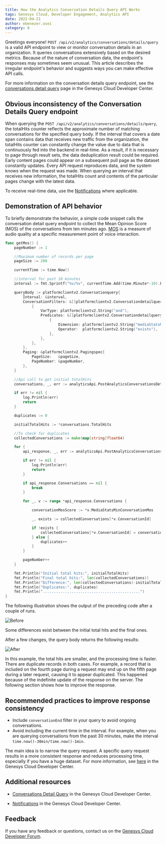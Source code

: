 ```yaml
---
title: How the Analytics Conversation Details Query API Works
tags: Genesys Cloud, Developer Engagement, Analytics API
date: 2022-04-21
author: ebenezer.osei
category: 6
---
```


Greetings everyone! `POST /api/v2/analytics/conversations/details/query` is a valid API endpoint to view or monitor conversation details in an organization. It queries conversations extensively based on the desired metrics. Because of the nature of conversation data, the endpoint's responses may sometimes seem unusual. This article describes the irregular endpoint's behavior and suggests ways you can make effective API calls.

For more information on the conversation details query endpoint, see the [conversations detail query](https://developer.genesys.cloud/analyticsdatamanagement/analytics/detail/conversation-query "Goes to the Conversation details query") page in the Genesys Cloud Developer Center.

## Obvious inconsistency of the Conversation Details Query endpoint

When querying the `POST /api/v2/analytics/conversations/details/query`, the totalHits counter reflects the approximate number of matching conversations for the specified query body. If the interval that covers a date span contains data that receives new traffic from the organization, the totalHits counter can constantly change the value due to data that is continuously fed into the backend in real-time. As a result, if it is necessary to page through result sets, the data deduplication result could be required. Early content pages could appear on a subsequent pull page as the dataset constantly updates. Every API request reproduces data, and the system knows when the request was made. When querying an interval that receives new information, the totalHits count and contents of the particular pages change with the latest data.

To receive real-time data, use the [Notifications](https://developer.genesys.cloud/analyticsdatamanagement/analytics/notifications "Goes to the Notifications page") where applicable.

## Demonstration of API behavior

To briefly demonstrate the behavior, a simple code snippet calls the conversation detail query endpoint to collect the Mean Opinion Score (MOS) of the conversations from ten minutes ago. [MOS](https://developer.genesys.cloud/analyticsdatamanagement/analytics/detail/call-quality#mean-opinion-score--mos- "Goes to the MOS page") is a measure of audio quality at a specific measurement point of voice interaction.

```go
func getMos() {
    pageNumber := 1

    //Maximum number of records per page
    pageSize := 200

    currentTime := time.Now()

    //interval for past 10 minutes
    interval := fmt.Sprintf("%v/%v", currentTime.Add(time.Minute*-10).Format(time.RFC3339),currentTime.Format(time.RFC3339))

    queryBody := platformclientv2.Conversationquery{
        Interval: &interval,
        ConversationFilters: &[]platformclientv2.Conversationdetailqueryfilter{
            {
                VarType: platformclientv2.String("and"),
                Predicates: &[]platformclientv2.Conversationdetailquerypredicate{
                    {
                        Dimension: platformclientv2.String("mediaStatsMinConversationMos"),
                        Operator:  platformclientv2.String("exists"),
                    },
                },
            },
        },
        Paging: &platformclientv2.Pagingspec{
            PageSize:   &pageSize,
            PageNumber: &pageNumber,
        },
    }

    //Api call to get initial totalHits
    conversations, _, err := analyticsApi.PostAnalyticsConversationsDetailsQuery(queryBody)

    if err != nil {
        log.Println(err)
        return
    }

    duplicates := 0

    initialTotalHits := *conversations.TotalHits

    //To check for duplicates
    collectedConversations := make(map[string]float64)

    for {
        api_response, _, err := analyticsApi.PostAnalyticsConversationsDetailsQuery(queryBody)

        if err != nil {
            log.Println(err)
            return
        }

        if api_response.Conversations == nil {
            break
        }

        for _, v := range *api_response.Conversations {

            conversationMosScore := *v.MediaStatsMinConversationMos

            _, exists := collectedConversations[*v.ConversationId]

            if !exists {
                collectedConversations[*v.ConversationId] = conversationMosScore
            } else {
                duplicates++
            }
        }

        pageNumber++
    }

    fmt.Println("Initial total hits:", initialTotalHits)
    fmt.Println("Final total hits:", len(collectedConversations))
    fmt.Println("Difference:", len(collectedConversations)-initialTotalHits, "more records")
    fmt.Println("Duplicates:", duplicates)
    fmt.Println("............................................")
}

```

The following illustration shows the output of the preceding code after a couple of runs. 

![Before](before.png)

Some differences exist between the initial total hits and the final ones.

After a few changes, the query body returns the following results:

![After](after.png)

In this example, the total hits are smaller, and the processing time is faster. There are duplicate records in both cases. For example, a record that is included on the fourth page during a request may end up on the fifth page during a later request, causing it to appear duplicated. This happened because of the indefinite update of the response on the server. The following section shows how to improve the response.

## Recommended practices to improve response consistency

- Include `conversationEnd` filter in your query to avoid ongoing conversations.
- Avoid including the current time in the interval. For example, when you are querying conversations from the past 30 minutes, make the interval `time.now()-30min/time.now()-1min`.

The main idea is to narrow the query request. A specific query request results in a more consistent response and reduces processing time, especially if you have a huge dataset. For more information, see [here](https://developer.genesys.cloud/analyticsdatamanagement/analytics/detail/#performance-tips "Goes to the Introduction page") in the Genesys Cloud Developer Center.


## Additional resources

- [Conversations Detail Query](https://developer.genesys.cloud/analyticsdatamanagement/analytics/detail/conversation-query "Goes to the Conversations Detail Query page") in the Genesys Cloud Developer Center.

- [Notifications](https://developer.genesys.cloud/analyticsdatamanagement/analytics/notifications "Goes to the Notifications page") in the Genesys Cloud Developer Center.


## Feedback

If you have any feedback or questions, contact us on the [Genesys Cloud Developer Forum](https://developer.genesys.cloud/forum/ "Goes to the Genesys Cloud Developer Forum").